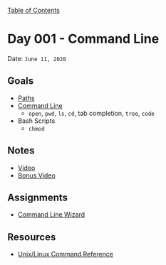 [Table of Contents](/README.md)

# Day 001 - Command Line

Date: `June 11, 2020`

## Goals
* [Paths](/units/paths/README.md)
* [Command Line](/units/command-line/README.md)
	- `open`, `pwd`, `ls`, `cd`, tab completion, `tree`, `code`
* Bash Scripts
	- `chmod`

## Notes
* [Video](https://youtu.be/qtyICA4uyj0)
* [Bonus Video](https://youtu.be/xJgHdH2fieA)

## Assignments
* [Command Line Wizard](../../assignments/command-line-wizard)

## Resources
* [Unix/Linux Command Reference](http://www.cheat-sheets.org/saved-copy/fwunixref.pdf)
